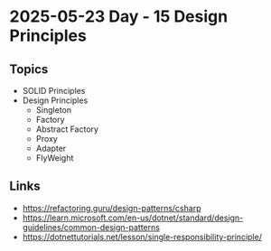 # 2025-05-23    Day - 15 Design Principles

## Topics

- SOLID Principles
- Design Principles
    - Singleton
    - Factory
    - Abstract Factory
    - Proxy
    - Adapter
    - FlyWeight

## Links
- https://refactoring.guru/design-patterns/csharp
- https://learn.microsoft.com/en-us/dotnet/standard/design-guidelines/common-design-patterns
- https://dotnettutorials.net/lesson/single-responsibility-principle/
